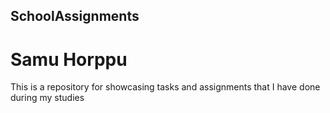 ## SchoolAssignments

# Samu Horppu

This is a repository for showcasing tasks and assignments that I have done during my studies
